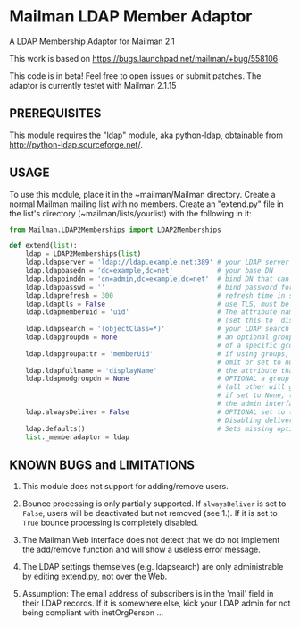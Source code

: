 # Mailman LDAP Member Adaptor
A LDAP Membership Adaptor for Mailman 2.1

This work is based on https://bugs.launchpad.net/mailman/+bug/558106

This code is in beta! Feel free to open issues or submit patches.
The adaptor is currently testet with Mailman 2.1.15

## PREREQUISITES
This module requires the "ldap" module, aka python-ldap,
obtainable from http://python-ldap.sourceforge.net/.

## USAGE
To use this module, place it in the ~mailman/Mailman directory.
Create a normal Mailman mailing list with no members.  Create an
"extend.py" file in the list's directory (~mailman/lists/yourlist)
with the following in it:

```python
from Mailman.LDAP2Memberships import LDAP2Memberships

def extend(list):
    ldap = LDAP2Memberships(list)
    ldap.ldapserver = 'ldap://ldap.example.net:389' # your LDAP server
    ldap.ldapbasedn = 'dc=example,dc=net'           # your base DN
    ldap.ldapbinddn = 'cn=admin,dc=example,dc=net'  # bind DN that can access 'mail' field
    ldap.ldappasswd = ''                            # bind password for ldapbinddn
    ldap.ldaprefresh = 300                          # refresh time in seconds
    ldap.ldaptls = False                            # use TLS, must be set to True or False
    ldap.ldapmemberuid = 'uid'                      # The attribute name that holds the user id
                                                    # (set this to 'distinguishedName' for AD)
    ldap.ldapsearch = '(objectClass=*)'             # your LDAP search here
    ldap.ldapgroupdn = None                         # an optional groupdn if you want only members
                                                    # of a specific group
    ldap.ldapgroupattr = 'memberUid'                # if using groups, attribute that holds member uid info.
                                                    # omit or set to null string if not using groups.
    ldap.ldapfullname = 'displayName'               # the attribute that should be used for the fullname
    ldap.ldapmodgroupdn = None                      # OPTIONAL a group that do not have the moderation flag
                                                    # (all other will get the default flag)
                                                    # if set to None, the moderation flag can be control via
                                                    # the admin interface
    ldap.alwaysDeliver = False                      # OPTIONAL set to true to disable bounces, user deactivation and topics
                                                    # Disabling delivery via the admin interface is always possible
    ldap.defaults()                                 # Sets missing options (should always be called)
    list._memberadaptor = ldap
```

## KNOWN BUGS and LIMITATIONS

1. This module does not support for adding/remove users.

2. Bounce processing is only partially supported.  If `alwaysDeliver` is
   set to `False`, users will be deactivated but not removed (see 1.).
   If it is set to `True` bounce processing is completely disabled.

3. The Mailman Web interface does not detect that we do not implement the
   add/remove function and will show a useless error message.

4. The LDAP settings themselves (e.g. ldapsearch) are only administrable
   by editing extend.py, not over the Web.

5. Assumption:  The email address of subscribers is in the 'mail' field in
   their LDAP records.  If it is somewhere else, kick your LDAP admin for
   not being compliant with inetOrgPerson ...
   
